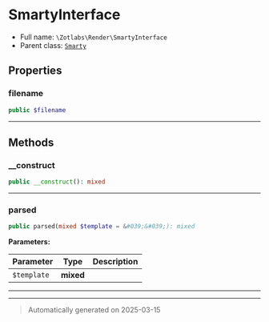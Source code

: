 
# SmartyInterface





* Full name: `\Zotlabs\Render\SmartyInterface`
* Parent class: [`Smarty`](../../Smarty.md)



## Properties


### filename



```php
public $filename
```






***

## Methods


### __construct



```php
public __construct(): mixed
```












***

### parsed



```php
public parsed(mixed $template = &#039;&#039;): mixed
```








**Parameters:**

| Parameter | Type | Description |
|-----------|------|-------------|
| `$template` | **mixed** |  |





***


***
> Automatically generated on 2025-03-15
